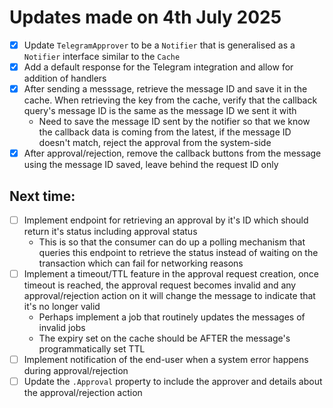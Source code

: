 # Updates made on 4th July 2025

- [x] Update `TelegramApprover` to be a `Notifier` that is generalised as a `Notifier` interface similar to the `Cache`
- [x] Add a default response for the Telegram integration and allow for addition of handlers
- [x] After sending a messsage, retrieve the message ID and save it in the cache. When retrieving the key from the cache, verify that the callback query's message ID is the same as the message ID we sent it with
  - Need to save the message ID sent by the notifier so that we know the callback data is coming from the latest, if the message ID doesn't match, reject the approval from the system-side
- [x] After approval/rejection, remove the callback buttons from the message using the message ID saved, leave behind the request ID only

## Next time:

- [ ] Implement endpoint for retrieving an approval by it's ID which should return it's status including approval status
  - This is so that the consumer can do up a polling mechanism that queries this endpoint to retrieve the status instead of waiting on the transaction which can fail for networking reasons
- [ ] Implement a timeout/TTL feature in the approval request creation, once timeout is reached, the approval request becomes invalid and any approval/rejection action on it will change the message to indicate that it's no longer valid
  - Perhaps implement a job that routinely updates the messages of invalid jobs
  - The expiry set on the cache should be AFTER the message's programmatically set TTL
- [ ] Implement notification of the end-user when a system error happens during approval/rejection
- [ ] Update the `.Approval` property to include the approver and details about the approval/rejection action
